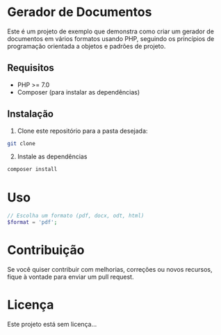 # Gerador de Documentos

Este é um projeto de exemplo que demonstra como criar um gerador de documentos em vários formatos usando PHP, seguindo os princípios de programação orientada a objetos e padrões de projeto.

## Requisitos

- PHP >= 7.0
- Composer (para instalar as dependências)

## Instalação

1. Clone este repositório para a pasta desejada:

```bash
git clone 
```
2. Instale as dependências
```bash
composer install
```

# Uso 

```php
// Escolha um formato (pdf, docx, odt, html)
$format = 'pdf';
```

# Contribuição
Se você quiser contribuir com melhorias, correções ou novos recursos, fique à vontade para enviar um pull request.

# Licença
Este projeto está sem licença...
